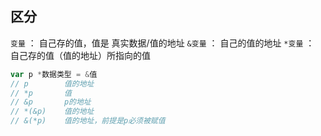 ##  区分
`变量`  ： 自己存的值，值是 真实数据/值的地址
`&变量` ： 自己的值的地址
`*变量` ： 自己存的值（值的地址）所指向的值

```go
var p *数据类型 = &值
// p		值的地址
// *p		值
// &p		p的地址
// *(&p)	值的地址
// &(*p)	值的地址，前提是p必须被赋值
```
